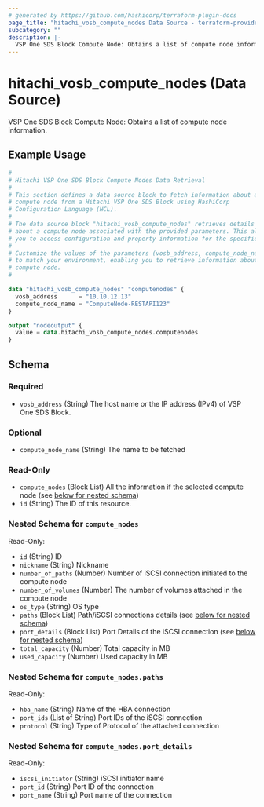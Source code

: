 ```yaml
---
# generated by https://github.com/hashicorp/terraform-plugin-docs
page_title: "hitachi_vosb_compute_nodes Data Source - terraform-provider-hitachi"
subcategory: ""
description: |-
  VSP One SDS Block Compute Node: Obtains a list of compute node information.
---
```


# hitachi_vosb_compute_nodes (Data Source)

VSP One SDS Block Compute Node: Obtains a list of compute node information.

## Example Usage

```terraform
#
# Hitachi VSP One SDS Block Compute Nodes Data Retrieval
#
# This section defines a data source block to fetch information about a specific
# compute node from a Hitachi VSP One SDS Block using HashiCorp
# Configuration Language (HCL).
#
# The data source block "hitachi_vosb_compute_nodes" retrieves details
# about a compute node associated with the provided parameters. This allows
# you to access configuration and property information for the specified compute node.
#
# Customize the values of the parameters (vosb_address, compute_node_name)
# to match your environment, enabling you to retrieve information about the desired
# compute node.
#

data "hitachi_vosb_compute_nodes" "computenodes" {
  vosb_address      = "10.10.12.13"
  compute_node_name = "ComputeNode-RESTAPI123"
}

output "nodeoutput" {
  value = data.hitachi_vosb_compute_nodes.computenodes
}
```

<!-- schema generated by tfplugindocs -->
## Schema

### Required

- `vosb_address` (String) The host name or the IP address (IPv4) of VSP One SDS Block.

### Optional

- `compute_node_name` (String) The name  to be fetched

### Read-Only

- `compute_nodes` (Block List) All the information if the selected compute node (see [below for nested schema](#nestedblock--compute_nodes))
- `id` (String) The ID of this resource.

<a id="nestedblock--compute_nodes"></a>
### Nested Schema for `compute_nodes`

Read-Only:

- `id` (String) ID
- `nickname` (String) Nickname
- `number_of_paths` (Number) Number of iSCSI connection initiated to the compute node
- `number_of_volumes` (Number) The number of volumes attached in the compute node
- `os_type` (String) OS type
- `paths` (Block List) Path/iSCSI connections details (see [below for nested schema](#nestedblock--compute_nodes--paths))
- `port_details` (Block List) Port Details of the iSCSI connection (see [below for nested schema](#nestedblock--compute_nodes--port_details))
- `total_capacity` (Number) Total capacity in MB
- `used_capacity` (Number) Used capacity in MB

<a id="nestedblock--compute_nodes--paths"></a>
### Nested Schema for `compute_nodes.paths`

Read-Only:

- `hba_name` (String) Name of the HBA connection
- `port_ids` (List of String) Port IDs of the iSCSI connection
- `protocol` (String) Type of Protocol of the attached connection


<a id="nestedblock--compute_nodes--port_details"></a>
### Nested Schema for `compute_nodes.port_details`

Read-Only:

- `iscsi_initiator` (String) iSCSI initiator name
- `port_id` (String) Port ID of the connection
- `port_name` (String) Port name of the connection
